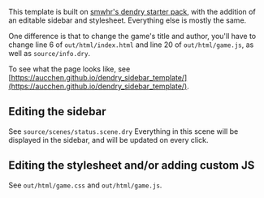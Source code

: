 This template is built on [smwhr's dendry starter pack](https://github.com/smwhr/dendry-starter-pack), with the addition of an editable sidebar and stylesheet. Everything else is mostly the same. 



One difference is that to change the game's title and author, you'll have to change line 6 of `out/html/index.html` and line 20 of `out/html/game.js`, as well as `source/info.dry`.

To see what the page looks like, see [https://aucchen.github.io/dendry_sidebar_template/](https://aucchen.github.io/dendry_sidebar_template/).

## Editing the sidebar

See `source/scenes/status.scene.dry` Everything in this scene will be displayed in the sidebar, and will be updated on every click.

## Editing the stylesheet and/or adding custom JS

See `out/html/game.css` and `out/html/game.js`.
